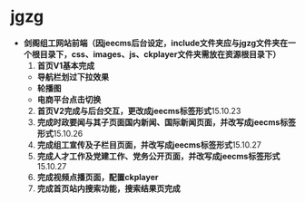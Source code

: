 # jgzg
- **剑阁组工网站前端（因jeecms后台设定，include文件夹应与jgzg文件夹在一个根目录下，css、images、js、ckplayer文件夹需放在资源根目录下）**
  1. **首页V1基本完成**
    - **导航栏划过下拉效果**  
    - **轮播图**
    - **电商平台点击切换**
  2. **首页V2完成与后台交互，更改成jeecms标签形式**15.10.23
  3. **完成时政要闻与其子页面国内新闻、国际新闻页面，并改写成jeecms标签形式**15.10.26
  4. **完成组工宣传及子栏目页面，并改写成jeecms标签形式**15.10.27
  5. **完成人才工作及党建工作、党务公开页面，并改写成jeecms标签形式**15.10.27
  6. **完成视频点播页面，配置ckplayer**
  7. **完成首页站内搜索功能，搜索结果页完成**
